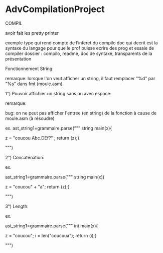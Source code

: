 # AdvCompilationProject

COMPIL

avoir fait les pretty printer

exemple type qui rend compte de l’interet du compilo 
doc qui decrit est la syntaxe du langage pour que le prof puisse ecrire des prog et essaie de compiler 
dossier : compilo, readme, doc de syntaxe, transparents de la présentation

Fonctionnement String:

remarque: lorsque l'on veut afficher un string, il faut remplacer "%d" par "%s" dans fmt (moule.asm)

1°) Pouvoir affichier un string sans ou avec espace:

remarque: 

bug: on ne peut pas afficher l'entrée (en string) de la fonction à cause de moule.asm (à résoudre)

ex. 
ast_string1=grammaire.parse(""" string main(x){
 
 z = "coucou Abc.DEf?" ;
 return (z);}
 
 """)
 
 
 2°) Concaténation:
 
 ex.
 
 ast_string1=grammaire.parse(""" string main(x){
 
 z = "coucou" + "a";
 return (z);}
 
 """)

 3°) Length:

 ex.

 ast_string1=grammaire.parse(""" int main(x){
 
 z = "coucou";
 i = len("coucoua");
 return (i);}
 
 """)
 
 
